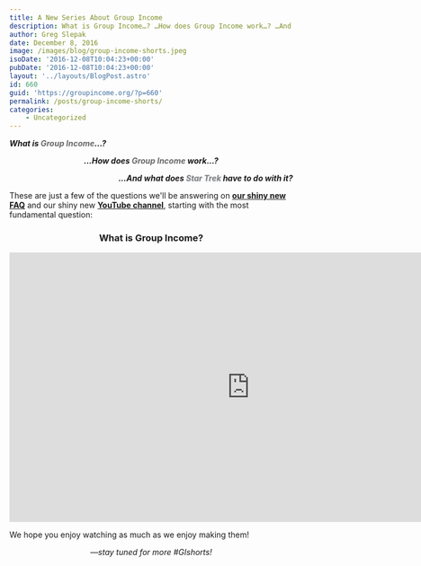 ```yaml
---
title: A New Series About Group Income
description: What is Group Income…? …How does Group Income work…? …And what does Star Trek have to do with it? These are just a few of the questions we’ll be answering on our shiny new FAQ and our shiny new YouTube channel...
author: Greg Slepak
date: December 8, 2016
image: /images/blog/group-income-shorts.jpeg
isoDate: '2016-12-08T10:04:23+00:00'
pubDate: '2016-12-08T10:04:23+00:00'
layout: '../layouts/BlogPost.astro'
id: 660
guid: 'https://groupincome.org/?p=660'
permalink: /posts/group-income-shorts/
categories:
    - Uncategorized
---
```


***What is <span style="color: #686868">Group Income</span>...?***

<p style="text-align: center; font-style: italic; font-weight: bold; font-weight: bold">...How does <span style="color: #686868">Group Income</span> work...?</p>

<p style="text-align: right; font-style: italic; font-weight: bold">...And what does <span style="color: grey; text-shadow: 1px 1px 2px rgba(0, 72, 123, 0.17);">Star Trek</span> have to do with it?</p>

These are just a few of the questions we'll be answering on **[our shiny new FAQ](/faq/)** and our shiny new **[YouTube channel](https://www.youtube.com/channel/UCss9JQ6yFFk0yonhg-5JCtw)**, starting with the most fundamental question:

<h3 style="text-align: center">What is Group Income?</h3>

<iframe width="853" height="480" src="https://www.youtube-nocookie.com/embed/WpvyLEZmEAM?rel=0" frameborder="0" allowfullscreen></iframe>

We hope you enjoy watching as much as we enjoy making them!

<p style="font-style:italic; text-align:center">—stay tuned for more #GIshorts!</p>
